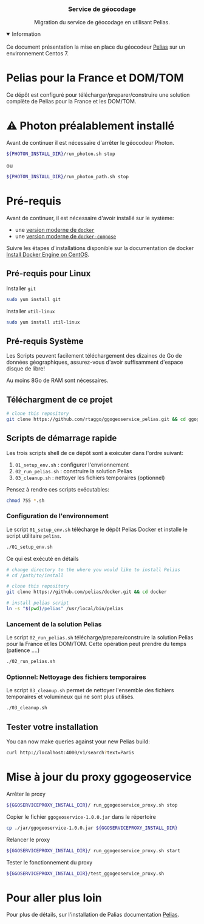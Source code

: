 <p align="center">
</p>

<h3 align="center">Service de géocodage</h3>
<p align="center">Migration du service de géocodage en utilisant Pelias.</p>

<details open>
<summary>Information</summary>
<br />
Ce document présentation la mise en place du géocodeur <a href="https://github.com/pelias/pelias">Pelias</a> sur un environnement Centos 7.
</details>

# Pelias pour la France et DOM/TOM

Ce dépôt est configuré pour télécharger/preparer/construire une solution complète de Pelias pour la France et les DOM/TOM.

# :warning: Photon préalablement installé

Avant de continuer il est nécessaire d'arrêter le géocodeur Photon.

```bash
${PHOTON_INSTALL_DIR}/run_photon.sh stop
```

ou

```bash
${PHOTON_INSTALL_DIR}/run_photon_path.sh stop
```

# Pré-requis

Avant de continuer, il est nécessaire d'avoir installé sur le système:

- une [version moderne de `docker`](https://docs.docker.com/engine/release-notes/)
- une [version moderne de `docker-compose`](https://github.com/docker/compose/blob/master/CHANGELOG.md)

Suivre les étapes d'installations disponible sur la documentation de docker [Install Docker Engine on CentOS](https://docs.docker.com/engine/install/centos/).

## Pré-requis pour Linux

Installer `git`

```bash
sudo yum install git
```

Installer `util-linux`

```bash
sudo yum install util-linux
```

## Pré-requis Système

Les Scripts peuvent facilement téléchargement des dizaines de Go de données géographiques, assurez-vous d'avoir suffisamment d'espace disque de libre!

Au moins 8Go de RAM sont nécessaires.

## Téléchargment de ce projet

```bash
# clone this repository
git clone https://github.com/rtaggo/ggogeoservice_pelias.git && cd ggogeoservice_pelias

```

## Scripts de démarrage rapide

Les trois scripts shell de ce dépôt sont à exécuter dans l'ordre suivant:

1. `01_setup_env.sh` : configurer l'envrionnement
1. `02_run_pelias.sh` : construire la solution Pelias
1. `03_cleanup.sh` : nettoyer les fichiers temporaires (optionnel)

Pensez à rendre ces scripts exécutables:

```bash
chmod 755 *.sh
```

### Configuration de l'environnement

Le script `01_setup_env.sh` télécharge le dépôt Pelias Docker et installe le script utilitaire `pelias`.

```bash
./01_setup_env.sh
```

Ce qui est exécuté en détails

```bash
# change directory to the where you would like to install Pelias
# cd /path/to/install

# clone this repository
git clone https://github.com/pelias/docker.git && cd docker

# install pelias script
ln -s "$(pwd)/pelias" /usr/local/bin/pelias
```

### Lancement de la solution Pelias

Le script `02_run_pelias.sh` télécharge/prepare/construire la solution Pelias pour la France et les DOM/TOM.
Cette opération peut prendre du temps (patience ....)

```bash
./02_run_pelias.sh
```

### Optionnel: Nettoyage des fichiers temporaires

Le script `03_cleanup.sh` permet de nettoyer l'ensemble des fichiers temporaires et volumineux qui ne sont plus utilisés.

```bash
./03_cleanup.sh
```

## Tester votre installation

You can now make queries against your new Pelias build:

```bash
curl http://localhost:4000/v1/search?text=Paris
```

# Mise à jour du proxy ggogeoservice

Arrêter le proxy

```bash
${GGOSERVICEPROXY_INSTALL_DIR}/ run_ggogeoservice_proxy.sh stop
```

Copier le fichier `ggogeoservice-1.0.0.jar` dans le répertoire

```bash
cp ./jar/ggogeoservice-1.0.0.jar ${GGOSERVICEPROXY_INSTALL_DIR}
```

Relancer le proxy

```bash
${GGOSERVICEPROXY_INSTALL_DIR}/ run_ggogeoservice_proxy.sh start
```

Tester le fonctionnement du proxy

```bash
${GGOSERVICEPROXY_INSTALL_DIR}/test_ggogeoservice_proxy.sh
```

# Pour aller plus loin

Pour plus de détails, sur l'installation de Palias documentation [Pelias](Pelias.md).

